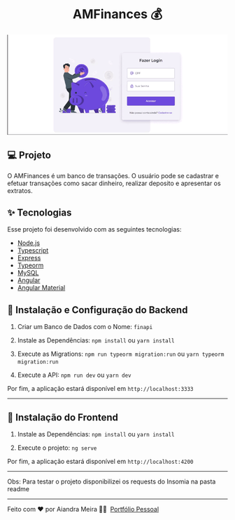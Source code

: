 <div align="center">
	<h1>AMFinances 💰</h1>
</div>

<p align="center">
    <img alt="Preview" src="readme/Finapi.gif">
</p>

## 💻 Projeto

O AMFinances é um banco de transações. O usuário pode se cadastrar e efetuar transações como sacar dinheiro, realizar deposito e apresentar os extratos.

## ✨ Tecnologias

Esse projeto foi desenvolvido com as seguintes tecnologias:

-   [Node.js](https://nodejs.org/en/)
-   [Typescript](https://www.typescriptlang.org/)
-   [Express](https://expressjs.com/pt-br/)
-   [Typeorm](https://typeorm.io/)
-   [MySQL](https://www.mysql.com/)
-   [Angular](https://angular.io/)
-   [Angular Material](https://material.angular.io/)

## 🚀 Instalação e Configuração do <b>Backend</b>

1. Criar um Banco de Dados com o Nome: `finapi`

2. Instale as Dependências: `npm install` ou `yarn install`

3. Execute as Migrations: `npm run typeorm migration:run` ou `yarn typeorm migration:run`

4. Execute a API: `npm run dev` ou `yarn dev`

Por fim, a aplicação estará disponível em `http://localhost:3333`

---

## 🚀 Instalação do <b>Frontend</b>

1. Instale as Dependências: `npm install` ou `yarn install`

2. Execute o projeto: `ng serve`

Por fim, a aplicação estará disponível em `http://localhost:4200`

---

Obs: Para testar o projeto disponibilizei os requests do Insomia na pasta readme

---

Feito com ❤ por Aiandra Meira 👋🏻 &nbsp;[Portfólio Pessoal](https://aiandralves.com.br)
